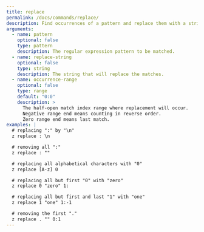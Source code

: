 ```yaml
---
title: replace
permalink: /docs/commands/replace/
description: Find occurrences of a pattern and replace them with a string.
arguments:
  - name: pattern
    optional: false
    type: pattern
    description: The regular expression pattern to be matched.
  - name: replace-string
    optional: false
    type: string
    description: The string that will replace the matches.
  - name: occurrence-range
    optional: false
    type: range
    default: "0:0"
    description: >
      The half-open match index range where replacement will occur.
      Negative range end means counting in reverse order.
      Zero range end means last match.
examples: |
  # replacing ":" by "\n"
  z replace : \n

  # removing all ":"
  z replace : ""

  # replacing all alphabetical characters with "0"
  z replace [A-z] 0

  # replacing all but first "0" with "zero"
  z replace 0 "zero" 1:

  # replacing all but first and last "1" with "one"
  z replace 1 "one" 1:-1

  # removing the first "."
  z replace . "" 0:1
---
```

